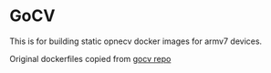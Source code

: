 # GoCV
This is for building static opnecv docker images for armv7 devices.

Original dockerfiles copied from [gocv repo](https://github.com/hybridgroup/gocv)
